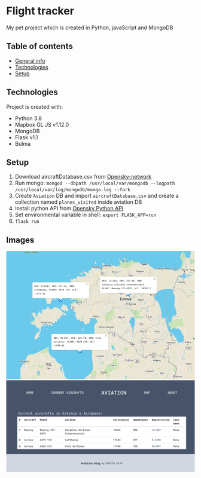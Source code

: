 # Flight tracker
My pet project which is created in Python, javaScript and MongoDB

## Table of contents
* [General info](#general-info)
* [Technologies](#technologies)
* [Setup](#setup)

## Technologies
Project is created with:
* Python 3.8
* Mapbox GL JS v1.12.0
* MongoDB
* Flask v1.1
* Bulma

## Setup
1. Download aircraftDatabase.csv from [Opensky-network](https://opensky-network.org/datasets/metadata/)
2. Run mongo: ```mongod --dbpath /usr/local/var/mongodb --logpath /usr/local/var/log/mongodb/mongo.log --fork```
3. Create ```Aviation``` DB and import ```aircraftDatabase.csv``` and create a collection named ```planes_visited``` inside aviation DB
4. Install python API from [Opensky Python API](https://github.com/openskynetwork/opensky-api)
5. Set environmental variable in shell: ```export FLASK_APP=run```
6. ```flask run```


## Images

![Map](https://github.com/fezzzle/flight_tracker/blob/master/map.png?raw=true)
![Planes](https://github.com/fezzzle/flight_tracker/blob/master/Planes.png?raw=true)